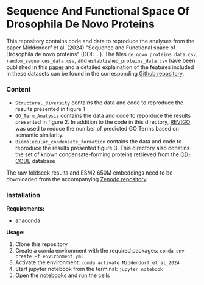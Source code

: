 # Sequence And Functional Space Of Drosophila De Novo Proteins

This repository contains code and data to reproduce the analyses from the paper Middendorf et al. (2024) "Sequence and Functional space of Drosophila de novo proteins" (DOI: ...). The files `de_novo_proteins_data.csv`, `random_sequences_data.csv`, and `established_proteins_data.csv` have been published in this [paper](https://doi.org/10.1002/prot.26652) and a detailed explaination of the features included in these datasets can be found in the corresponding [Github repository](https://github.com/LasseMiddendorf/de-novo-structure-disorder-predictor-performance/tree/main/Data).

 

### Content
- `Structural_diversity` contains the data and code to reproduce the results presented in figure 1
- `GO_Term_Analysis` contains the data and code to reporduce the results presented in figure 2. In addition to the code in this directory, [REVIGO](http://revigo.irb.hr) was used to reduce the number of predicted GO Terms based on semantic similarity.
-  `Biomolecular_condensate_formation` contains the data and code to reproduce the results presented figure 3. This directory also conatins the set of known condensate-forming proteins retrieved from the [CD-CODE](https://cd-code.org) database

The raw foldseek results and ESM2 650M embeddings need to be downloaded from the accompanying [Zenodo repository](10.5281/zenodo.10557890).

### Installation

**Requirements:**
- [anaconda](https://www.anaconda.com/products/individual)

**Usage:**
1. Clone this repository
2. Create a conda environment with the required packages: `conda env create -f environment.yml`
3. Activate the environment: `conda activate Middendorf_et_al_2024`
4. Start jupyter notebook from the terminal: `jupyter notebook`
5. Open the notebooks and run the cells
